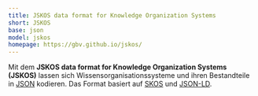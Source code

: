 ```yaml
---
title: JSKOS data format for Knowledge Organization Systems
short: JSKOS
base: json
model: jskos
homepage: https://gbv.github.io/jskos/
---
```


Mit dem **JSKOS data format for Knowledge Organization Systems (JSKOS)** lassen
sich Wissensorganisationssysteme und ihren Bestandteile in [JSON](json)
kodieren.  Das Format basiert auf [SKOS](rdf/lov/skos) und
[JSON-LD](rdf/json-ld).

